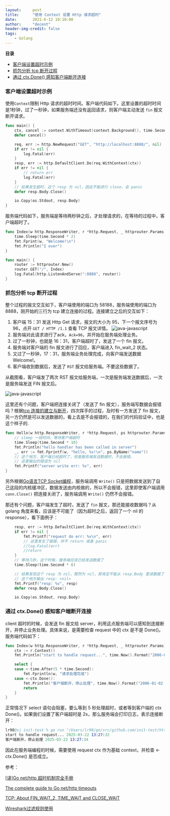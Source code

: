 ```yaml
---
layout:     post
title:      "使用 Context 设置 Http 请求超时"
date:       2021-6-12 10:10:00
author:     "decent"
header-img-credit: false
tags:
    - Golang
---
```


**目录**
- [客户端设置超时示例](#客户端设置超时示例)
- [抓包分析 tcp 断开过程](#抓包分析-tcp-断开过程)
- [通过 ctx.Done() 感知客户端断开连接](#通过-ctxdone-感知客户端断开连接)


### 客户端设置超时示例
使用`Context`限制 Http 请求的超时时间。客户端代码如下。这里设置的超时时间是1秒钟，过了一秒钟，如果服务端还没有返回请求，则客户端主动发送 `fin` 报文断开请求。
```go
func main() {
	ctx, cancel := context.WithTimeout(context.Background(), time.Second)
	defer cancel()

	req, err := http.NewRequest("GET", "http://localhost:8888/", nil)
	if err != nil {
		log.Fatal(err)
	}
	resp, err := http.DefaultClient.Do(req.WithContext(ctx))
	if err != nil {
		// return err
		log.Fatal(err)
	}
	// 如果发生超时，这个 resp 为 nil，因此不能进行 close，会 panic
	defer resp.Body.Close()

	io.Copy(os.Stdout, resp.Body)
}
```
服务端代码如下，服务端是等待两秒钟之后，才处理请求的，在等待的过程中，客户端超时了。
```go
func Index(w http.ResponseWriter, r *http.Request, _ httprouter.Params) {
	time.Sleep(time.Second * 2)
	fmt.Fprint(w, "Welcome!\n")
	fmt.Println("I over")
}

func main() {
	router := httprouter.New()
	router.GET("/", Index)
	log.Fatal(http.ListenAndServe(":8888", router))
}
```

### 抓包分析 tcp 断开过程

整个过程的报文交互如下，客户端使用的端口为 58188，服务端使用的端口为 8888，刚开始的三行为 tcp 建立连接的过程。连接建立之后的交互如下：
1. 客户端 15：31 发送 Http Get 请求，报文的大小为 95，下一个报文序号为 96，点开 `GET / HTTP /1.1` 查看 TCP 报文详情。
    ![java-javascript](/img/in-post/common/detail_tcp.png)
2. 服务端对此请求进行了ack，`Ack=96`，并开始在服务端处理业务。
3. 过了一秒钟，也就是 16：31，客户端超时了，发送了一个 fin 报文。
4. 服务端对客户端的 fin 报文进行了回应，客户端进入 fin_wait_2 状态。
5. 又过了一秒钟，17：31，服务端业务处理完成，向客户端发送数据 Welcome!。
6. 客户端收到数据后，发送了 `RST` 报文给服务端。不要这些数据了。

从截图看，客户端发了两次 RST 报文给服务端，一次是服务端发送数据后，一次是服务端发送 FIN 报文后。

![java-javascript](/img/in-post/common/context.png)

这里还有个问题，客户端把连接关闭了（发送了 fin 报文），服务端写数据会报错吗？根据[tcp 连接的建立与断开](https://loverhythm1990.github.io/2021/04/02/tcp-0/)，四次挥手的过程，及时有一方发送了 fin 报文，另一方仍然是可以发送数据的，看上去是不会报错的，在我们的代码验证中，也是这个样子的.
```go
func Hello(w http.ResponseWriter, r *http.Request, ps httprouter.Params) {
	// sleep 一段时间，等待客户端超时
	time.Sleep(time.Second * 10)
	fmt.Println("hello handler has been called in server")
	_, err := fmt.Fprintf(w, "hello, %s!\n", ps.ByName("name"))
	// 这个地方，客户端已经超时了，但是服务端发送数据时，不会报错。
	// 这里输出的错误为 nil
	fmt.Printf("server write err: %v", err)
}
```
另外根据[Go语言TCP Socket编程](https://tonybai.com/2015/11/17/tcp-programming-in-golang/)，服务端调用 `Write()` 只是把数据发送到了自己这段的内核缓冲区，数据发送由内核做的，所以不会报错，这里即使客户端调用 `conn.Close()` 把连接关闭了，服务端调用 `Write()` 仍然不会报错。

那还有个问题，客户端发生了超时，发送了 `fin` 报文，那还能接收数据吗？从 golang 角度来看，应该是不可能了（因为超时之后，返回了一个 nil 的 response），看下面例子：
```go
	resp, err := http.DefaultClient.Do(req.WithContext(ctx))
	if err != nil {
		fmt.Printf("request do err: %v\n", err)
		// 这里发生了报错，并不 return 或者 panic
		//log.Fatal(err)
		//return
	}
	// 等待几秒，这个时候，服务端应该已经发送数据了
	time.Sleep(time.Second * 6)

	// 结果发现这个 resp 为 nil，既然为 nil，那肯定不能从 resp.Body 里读数据了，会panic.
	// 这个地方输出 resp: <nil>
	fmt.Printf("resp: %v", resp)
	defer resp.Body.Close()

	io.Copy(os.Stdout, resp.Body)
```

### 通过 ctx.Done() 感知客户端断开连接
client 超时的时候，会发送 fin 报文给 server，利用这点服务端可以感知到连接断开，并停止业务处理。具体来说，是需要检查 request 中的 ctx 是不是 Done()。服务端代码如下：
```go
func Index(w http.ResponseWriter, r *http.Request, _ httprouter.Params) {
	ctx := r.Context()
	fmt.Println("start to handle request...", time.Now().Format("2006-01-02 15:04:05"))

	select {
	case <-time.After(5 * time.Second):
		fmt.Fprintln(w, "请求处理完成")
	case <-ctx.Done():
		fmt.Println("客户端断开，停止处理", time.Now().Format("2006-01-02 15:04:05"))
		return
	}
}
```
正常情况下 select 语句会阻塞，要么等到 5 秒处理超时，或者等到客户端的 ctx Done()。如果我们设置了客户端超时是 2s，那么服务端会打印日志，表示连接断开：
```s
lr90@sj init-test % go run "/Users/lr90/go/src/github.com/init-test/http/server/server.go"
start to handle request... 2025-03-22 13:27:32
客户端断开，停止处理 2025-03-22 13:27:34
```
因此在服务端编程的时候，需要使用 request ctx 作为基础 context，并检查 <-ctx.Done() 是否成立。

参考：

[[译]Go net/http 超时机制完全手册](https://colobu.com/2016/07/01/the-complete-guide-to-golang-net-http-timeouts/)

[The complete guide to Go net/http timeouts](https://blog.cloudflare.com/the-complete-guide-to-golang-net-http-timeouts/)

[TCP: About FIN_WAIT_2, TIME_WAIT and CLOSE_WAIT](https://benohead.com/blog/2013/07/21/tcp-about-fin_wait_2-time_wait-and-close_wait/)

[Wireshark过滤规则使用](https://blog.51cto.com/laoyinga/1767613)


